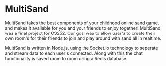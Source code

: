 # MultiSand
MultiSand takes the best components of your childhood online sand game, and makes it available for you and your friends to enjoy together! MultiSand was a final project for CS252. Our goal was to allow user's to create their own room's for their friends to join and play around with sand all in realtime. 

MultiSand is written in Node.js, using the Socket.io technology to seperate and stream data to each user's connected. Along with this the chat functionality is saved room to room using a Redis database. 
